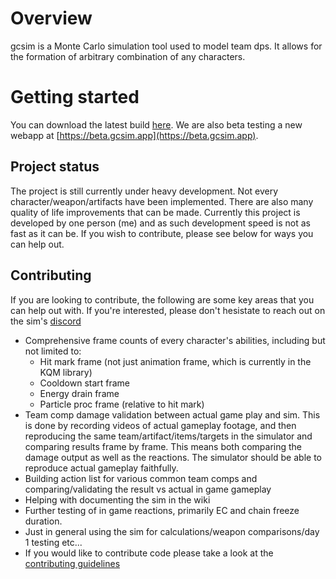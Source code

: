 # Overview

gcsim is a Monte Carlo simulation tool used to model team dps. It allows for the formation of arbitrary combination of any characters.

# Getting started

You can download the latest build [here](https://github.com/genshinsim/gcsimui/releases). We are also beta testing a new webapp at [https://beta.gcsim.app](https://beta.gcsim.app).

## Project status

The project is still currently under heavy development. Not every character/weapon/artifacts have been implemented. There are also many quality of life improvements that can be made. Currently this project is developed by one person (me) and as such development speed is not as fast as it can be. If you wish to contribute, please see below for ways you can help out.

## Contributing

If you are looking to contribute, the following are some key areas that you can help out with. If you're interested, please don't hesistate to reach out on the sim's [discord](https://discord.gg/m7jvjdxx7q)

- Comprehensive frame counts of every character's abilities, including but not limited to:
  - Hit mark frame (not just animation frame, which is currently in the KQM library)
  - Cooldown start frame
  - Energy drain frame
  - Particle proc frame (relative to hit mark)
- Team comp damage validation between actual game play and sim. This is done by recording videos of actual gameplay footage, and then reproducing the same team/artifact/items/targets in the simulator and comparing results frame by frame. This means both comparing the damage output as well as the reactions. The simulator should be able to reproduce actual gameplay faithfully.
- Building action list for various common team comps and comparing/validating the result vs actual in game gameplay
- Helping with documenting the sim in the wiki
- Further testing of in game reactions, primarily EC and chain freeze duration.
- Just in general using the sim for calculations/weapon comparisons/day 1 testing etc...
- If you would like to contribute code please take a look at the [contributing guidelines](CONTRIBUTING.md)
